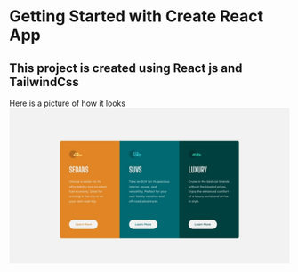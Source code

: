 # Getting Started with Create React App
## This project is created using React js and TailwindCss

Here is a picture of how it looks
![Project picture](./src/components/images/desktop-design.jpg)
